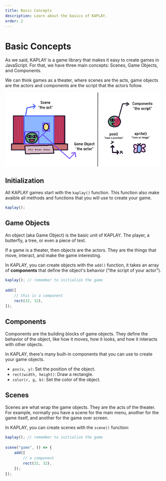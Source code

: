 ```yaml
---
title: Basic Concepts
description: Learn about the basics of KAPLAY.
order: 2
---
```


# Basic Concepts

As we said, KAPLAY is a game library that makes it easy to create games in
JavaScript. For that, we have three main concepts: Scenes, Game Objects, and
Components.

We can think games as a theater, where scenes are the acts, game objects are the
actors and components are the script that the actors follow.

![alt text](assets/theater.png)

## Initialization

All KAPLAY games start with the `kaplay()` function. This function also make
avaible all methods and functions that you will use to create your game.

```js
kaplay();
```

## Game Objects

An object (aka Game Object) is the basic unit of KAPLAY. The player, a
butterfly, a tree, or even a piece of text.

If a game is a theater, then objects are the actors. They are the things that
move, interact, and make the game interesting.

In KAPLAY, you can create objects with the `add()` function, it takes an array
of **components** that define the object's behavior ("the script of your
actor").

```js
kaplay(); // remember to initialize the game

add([
    // this is a component
    rect(32, 32),
]);
```

## Components

Components are the building blocks of game objects. They define the behavior of
the object, like how it moves, how it looks, and how it interacts with other
objects.

In KAPLAY, there's many built-in components that you can use to create your game
objects.

- `pos(x, y)`: Set the position of the object.
- `rect(width, height)`: Draw a rectangle.
- `color(r, g, b)`: Set the color of the object.

## Scenes

Scenes are what wrap the game objects. They are the acts of the theater. For
example, normally you have a scene for the main menu, another for the game
itself, and another for the game over screen.

In KAPLAY, you can create scenes with the `scene()` function:

```js
kaplay(); // remember to initialize the game

scene("game", () => {
    add([
        // a component
        rect(32, 32),
    ]);
});
```
